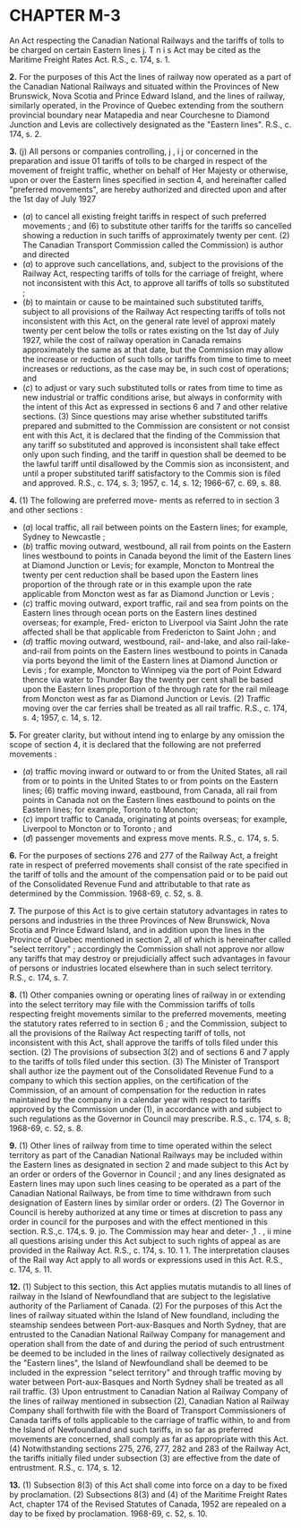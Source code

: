 
# CHAPTER M-3
An Act respecting the Canadian National
Railways and the tariffs of tolls to be
charged on certain Eastern lines
j. T n i s Act may be cited as the Maritime
Freight Rates Act. R.S., c. 174, s. 1.

**2.** For the purposes of this Act the lines of
railway now operated as a part of the
Canadian National Railways and situated
within the Provinces of New Brunswick, Nova
Scotia and Prince Edward Island, and the
lines of railway, similarly operated, in the
Province of Quebec extending from the
southern provincial boundary near Matapedia
and near Courchesne to Diamond Junction
and Levis are collectively designated as the
"Eastern lines". R.S., c. 174, s. 2.

**3.** (j) All persons or companies controlling,
j , i j
or concerned in the preparation and issue 01
tariffs of tolls to be charged in respect of the
movement of freight traffic, whether on behalf
of Her Majesty or otherwise, upon or over the
Eastern lines specified in section 4, and
hereinafter called "preferred movements", are
hereby authorized and directed upon and
after the 1st day of July 1927
  * (_a_) to cancel all existing freight tariffs in
respect of such preferred movements ; and
(6) to substitute other tariffs for the tariffs
so cancelled showing a reduction in such
tariffs of approximately twenty per cent.
(2) The Canadian Transport Commission
called the Commission) is author
and directed
  * (_a_) to approve such cancellations, and,
subject to the provisions of the Railway Act,
respecting tariffs of tolls for the carriage of
freight, where not inconsistent with this
Act, to approve all tariffs of tolls so
substituted ;
  * (_b_) to maintain or cause to be maintained
such substituted tariffs, subject to all
provisions of the Railway Act respecting
tariffs of tolls not inconsistent with this
Act, on the general rate level of approxi
mately twenty per cent below the tolls or
rates existing on the 1st day of July 1927,
while the cost of railway operation in
Canada remains approximately the same
as at that date, but the Commission may
allow the increase or reduction of such tolls
or tariffs from time to time to meet increases
or reductions, as the case may be, in such
cost of operations; and
  * (_c_) to adjust or vary such substituted tolls
or rates from time to time as new industrial
or traffic conditions arise, but always in
conformity with the intent of this Act as
expressed in sections 6 and 7 and other
relative sections.
(3) Since questions may arise whether
substituted tariffs prepared and submitted to
the Commission are consistent or not consist
ent with this Act, it is declared that the
finding of the Commission that any tariff so
substituted and approved is inconsistent shall
take effect only upon such finding, and the
tariff in question shall be deemed to be the
lawful tariff until disallowed by the Commis
sion as inconsistent, and until a proper
substituted tariff satisfactory to the Commis
sion is filed and approved. R.S., c. 174, s. 3;
1957, c. 14, s. 12; 1966-67, c. 69, s. 88.

**4.** (1) The following are preferred move-
ments as referred to in section 3 and other
sections :
  * (_a_) local traffic, all rail between points on
the Eastern lines; for example, Sydney to
Newcastle ;
  * (_b_) traffic moving outward, westbound, all
rail from points on the Eastern lines
westbound to points in Canada beyond the
limit of the Eastern lines at Diamond
Junction or Levis; for example, Moncton
to Montreal the twenty per cent reduction
shall be based upon the Eastern lines
proportion of the through rate or in this
example upon the rate applicable from
Moncton west as far as Diamond Junction
or Levis ;
  * (_c_) traffic moving outward, export traffic,
rail and sea from points on the Eastern
lines through ocean ports on the Eastern
lines destined overseas; for example, Fred-
ericton to Liverpool via Saint John the
rate affected shall be that applicable from
Fredericton to Saint John ; and
  * (_d_) traffic moving outward, westbound, rail-
and-lake, and also rail-lake-and-rail from
points on the Eastern lines westbound to
points in Canada via ports beyond the limit
of the Eastern lines at Diamond Junction
or Levis ; for example, Moncton to Winnipeg
via the port of Point Edward thence via
water to Thunder Bay the twenty per cent
shall be based upon the Eastern lines
proportion of the through rate for the rail
mileage from Moncton west as far as
Diamond Junction or Levis.
(2) Traffic moving over the car ferries shall
be treated as all rail traffic. R.S., c. 174, s. 4;
1957, c. 14, s. 12.

**5.** For greater clarity, but without intend
ing to enlarge by any omission the scope of
section 4, it is declared that the following are
not preferred movements :
  * (_a_) traffic moving inward or outward to or
from the United States, all rail from or to
points in the United States to or from
points on the Eastern lines;
(6) traffic moving inward, eastbound, from
Canada, all rail from points in Canada
not on the Eastern lines eastbound to points
on the Eastern lines; for example, Toronto
to Moncton;
  * (_c_) import traffic to Canada, originating at
points overseas; for example, Liverpool to
Moncton or to Toronto ; and
  * (_d_) passenger movements and express move
ments. R.S., c. 174, s. 5.

**6.** For the purposes of sections 276 and 277
of the Railway Act, a freight rate in respect
of preferred movements shall consist of the
rate specified in the tariff of tolls and the
amount of the compensation paid or to be
paid out of the Consolidated Revenue Fund
and attributable to that rate as determined
by the Commission. 1968-69, c. 52, s. 8.

**7.** The purpose of this Act is to give certain
statutory advantages in rates to persons and
industries in the three Provinces of New
Brunswick, Nova Scotia and Prince Edward
Island, and in addition upon the lines in the
Province of Quebec mentioned in section 2,
all of which is hereinafter called "select
territory" ; accordingly the Commission shall
not approve nor allow any tariffs that may
destroy or prejudicially affect such advantages
in favour of persons or industries located
elsewhere than in such select territory. R.S.,
c. 174, s. 7.

**8.** (1) Other companies owning or operating
lines of railway in or extending into the select
territory may file with the Commission tariffs
of tolls respecting freight movements similar
to the preferred movements, meeting the
statutory rates referred to in section 6 ; and
the Commission, subject to all the provisions
of the Railway Act respecting tariff of tolls,
not inconsistent with this Act, shall approve
the tariffs of tolls filed under this section.
(2) The provisions of subsection 3(2) and of
sections 6 and 7 apply to the tariffs of tolls
filed under this section.
(3) The Minister of Transport shall author
ize the payment out of the Consolidated
Revenue Fund to a company to which this
section applies, on the certification of the
Commission, of an amount of compensation
for the reduction in rates maintained by the
company in a calendar year with respect to
tariffs approved by the Commission under
(1), in accordance with and subject
to such regulations as the Governor in Council
may prescribe. R.S., c. 174, s. 8; 1968-69, c. 52,
s. 8.

**9.** (1) Other lines of railway from time to
time operated within the select territory as
part of the Canadian National Railways may
be included within the Eastern lines as
designated in section 2 and made subject to
this Act by an order or orders of the Governor
in Council ; and any lines designated as
Eastern lines may upon such lines ceasing to
be operated as a part of the Canadian
National Railways, be from time to time
withdrawn from such designation of Eastern
lines by similar order or orders.
(2) The Governor in Council is hereby
authorized at any time or times at discretion
to pass any order in council for the purposes
and with the effect mentioned in this section.
R.S.,c. 174,s. 9.
jo. The Commission may hear and deter-
,1 . , ii
mine all questions arising under this Act
subject to such rights of appeal as are provided
in the Railway Act. R.S., c. 174, s. 10.
1 1. The interpretation clauses of the Rail
way Act apply to all words or expressions used
in this Act. R.S., c. 174, s. 11.

**12.** (1) Subject to this section, this Act
applies mutatis mutandis to all lines of railway
in the Island of Newfoundland that are
subject to the legislative authority of the
Parliament of Canada.
(2) For the purposes of this Act the lines of
railway situated within the Island of New
foundland, including the steamship sendees
between Port-aux-Basques and North Sydney,
that are entrusted to the Canadian National
Railway Company for management and
operation shall from the date of and during
the period of such entrustment be deemed to
be included in the lines of railway collectively
designated as the "Eastern lines", the Island
of Newfoundland shall be deemed to be
included in the expression "select territory"
and through traffic moving by water between
Port-aux-Basques and North Sydney shall be
treated as all rail traffic.
(3) Upon entrustment to Canadian Nation
al Railway Company of the lines of railway
mentioned in subsection (2), Canadian Nation
al Railway Company shall forthwith file with
the Board of Transport Commissioners of
Canada tariffs of tolls applicable to the
carriage of traffic within, to and from the
Island of Newfoundland and such tariffs, in
so far as preferred movements are concerned,
shall comply as far as appropriate with this
Act.
(4) Notwithstanding sections 275, 276, 277,
282 and 283 of the Railway Act, the tariffs
initially filed under subsection (3) are effective
from the date of entrustment. R.S., c. 174,
s. 12.

**13.** (1) Subsection 8(3) of this Act shall
come into force on a day to be fixed by
proclamation.
(2) Subsections 8(3) and (4) of the Maritime
Freight Rates Act, chapter 174 of the Revised
Statutes of Canada, 1952 are repealed on a
day to be fixed by proclamation. 1968-69, c.
52, s. 10.
